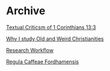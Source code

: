 # Archive


[Textual Criticsm of 1 Corinthians 13:3](https://allenwilson.github.io/textual-criticism-1-corinthians/)

[Why I study Old and Weird Christianities](https://allenwilson.github.io/why-I-study-old-and-weird-Christianities/)



[Research Workflow](https://allenwilson.github.io/2019/02/12/Research-Workflow.html)

[Regula Caffeae Fordhamensis](https://allenwilson.github.io/2019/01/29/Regula-Caffeae-Fordhamensis.html)
